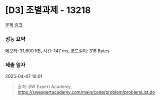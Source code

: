 # [D3] 조별과제 - 13218 

[문제 링크](https://swexpertacademy.com/main/code/problem/problemDetail.do?contestProbId=AXzjvCCq-PwDFASs) 

### 성능 요약

메모리: 31,600 KB, 시간: 147 ms, 코드길이: 316 Bytes

### 제출 일자

2025-04-07 10:01



> 출처: SW Expert Academy, https://swexpertacademy.com/main/code/problem/problemList.do